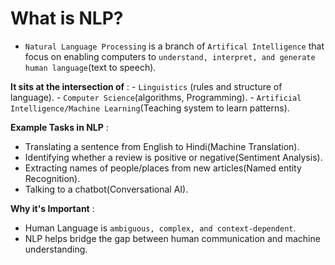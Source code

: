 # What is NLP?
- `Natural Language Processing` is a branch of `Artifical Intelligence` that focus on enabling computers to `understand, interpret, and generate human language`(text to speech).

**It sits at the intersection of** : 
    - `Linguistics` (rules and structure of language).
    - `Computer Science`(algorithms, Programming).
    - `Artificial Intelligence/Machine Learning`(Teaching system to learn patterns).

**Example Tasks in NLP** : 

- Translating a sentence from English to Hindi(Machine Translation).
- Identifying whether a review is positive or negative(Sentiment Analysis).
- Extracting names of people/places from new articles(Named entity Recognition).
- Talking to a chatbot(Conversational AI).

**Why it's Important** : 

- Human Language is `ambiguous, complex, and context-dependent`.
- NLP helps bridge the gap between human communication and machine understanding.
